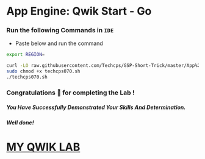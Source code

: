 # App Engine: Qwik Start - Go


### Run the following Commands in `IDE`

- Paste below and run the command

```bash
export REGION=

curl -LO raw.githubusercontent.com/Techcps/GSP-Short-Trick/master/App%20Engine%3A%20Qwik%20Start%20-%20Go/techcps070.sh
sudo chmod +x techcps070.sh
./techcps070.sh
```

### Congratulations 🎉 for completing the Lab !

##### *You Have Successfully Demonstrated Your Skills And Determination.*

#### *Well done!*

# [MY QWIK LAB](https://www.youtube.com/@MyQwiklab)
